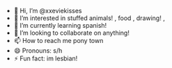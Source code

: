 - 👋 Hi, I’m @xxeviekisses
- 👀 I’m interested in stuffed animals! , food , drawing! , 
- 🌱 I’m currently learning spanish!
- 💞️ I’m looking to collaborate on anything!
- 📫 How to reach me pony town
- 😄 Pronouns: s/h
- ⚡ Fun fact: im lesbian!

<!---
xxeviekisses/xxeviekisses is a ✨ special ✨ repository because its `README.md` (this file) appears on your GitHub profile.
You can click the Preview link to take a look at your changes.
--->
